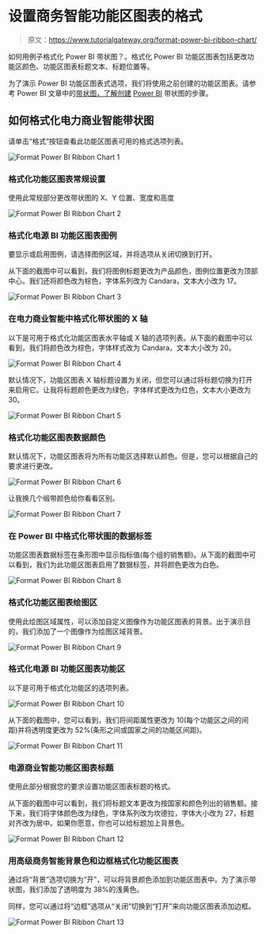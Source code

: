# 设置商务智能功能区图表的格式

> 原文：<https://www.tutorialgateway.org/format-power-bi-ribbon-chart/>

如何用例子格式化 Power BI 带状图？。格式化 Power BI 功能区图表包括更改功能区颜色、功能区图表标题文本、标题位置等。

为了演示 Power BI 功能区图表式选项，我们将使用之前创建的功能区图表。请参考 Power BI 文章中的[带状图，了解创建](https://www.tutorialgateway.org/create-a-ribbon-chart-in-power-bi/) [Power BI](https://www.tutorialgateway.org/power-bi-tutorial/) 带状图的步骤。

## 如何格式化电力商业智能带状图

请单击“格式”按钮查看此功能区图表可用的格式选项列表。

![Format Power BI Ribbon Chart 1](img/aea1ca884b2f29d9551daad32b4ef7f8.png)

### 格式化功能区图表常规设置

使用此常规部分更改带状图的 X、Y 位置、宽度和高度

![Format Power BI Ribbon Chart 2](img/7f09ea947053f28c9bb9ecab72d844c3.png)

### 格式化电源 BI 功能区图表图例

要显示或启用图例，请选择图例区域，并将选项从关闭切换到打开。

从下面的截图中可以看到，我们将图例标题更改为产品颜色，图例位置更改为顶部中心。我们还将颜色改为棕色，字体系列改为 Candara，文本大小改为 17。

![Format Power BI Ribbon Chart 3](img/7b794a6d451c34300307d1f2ec6d0b96.png)

### 在电力商业智能中格式化带状图的 X 轴

以下是可用于格式化功能区图表水平轴或 X 轴的选项列表。从下面的截图中可以看到，我们将颜色改为棕色，字体样式改为 Candara，文本大小改为 20。

![Format Power BI Ribbon Chart 4](img/10bf383db21f4f97ad347fd699377dad.png)

默认情况下，功能区图表 X 轴标题设置为关闭，但您可以通过将标题切换为打开来启用它。让我将标题颜色更改为绿色，字体样式更改为红色，文本大小更改为 30。

![Format Power BI Ribbon Chart 5](img/268b54e6e35f4196e53ac137c0b64891.png)

### 格式化功能区图表数据颜色

默认情况下，功能区图表将为所有功能区选择默认颜色。但是，您可以根据自己的要求进行更改。

![Format Power BI Ribbon Chart 6](img/8dde7485d6c65224c1857954c630f464.png)

让我换几个缎带颜色给你看看区别。

![Format Power BI Ribbon Chart 7](img/f9f3f1af7d1e2352b2ba95bbd029e806.png)

### 在 Power BI 中格式化带状图的数据标签

功能区图表数据标签在条形图中显示指标值(每个组的销售额)。从下面的截图中可以看到，我们为此功能区图表启用了数据标签，并将颜色更改为白色。

![Format Power BI Ribbon Chart 8](img/d9b675c8b9d04dbdae04ddc7cf44b39a.png)

### 格式化功能区图表绘图区

使用此绘图区域属性，可以添加自定义图像作为功能区图表的背景。出于演示目的，我们添加了一个图像作为绘图区域背景。

![Format Power BI Ribbon Chart 9](img/1a6ec708fe092f3c62d73683fec35a55.png)

### 格式化电源 BI 功能区图表功能区

以下是可用于格式化功能区的选项列表。

![Format Power BI Ribbon Chart 10](img/a9fefe82c4ac1b203ecc88360821c679.png)

从下面的截图中，您可以看到，我们将间距属性更改为 10(每个功能区之间的间距)并将透明度更改为 52%(条形之间或国家之间的功能区间距)。

![Format Power BI Ribbon Chart 11](img/4b8ef8250c366dcf1ae56ea77300b57a.png)

### 电源商业智能功能区图表标题

使用此部分根据您的要求设置功能区图表标题的格式。

从下面的截图中可以看到，我们将标题文本更改为按国家和颜色列出的销售额。接下来，我们将字体颜色改为绿色，字体系列改为坎德拉，字体大小改为 27，标题对齐改为居中。如果你愿意，你也可以给标题加上背景色。

![Format Power BI Ribbon Chart 12](img/c0911b12553c760be6fb921cab700bf0.png)

### 用高级商务智能背景色和边框格式化功能区图表

通过将“背景”选项切换为“开”，可以将背景颜色添加到功能区图表中。为了演示带状图，我们添加了透明度为 38%的浅黄色。

同样，您可以通过将“边框”选项从“关闭”切换到“打开”来向功能区图表添加边框。

![Format Power BI Ribbon Chart 13](img/9d367dd73eb8cd3756f0c5eadb10f2aa.png)